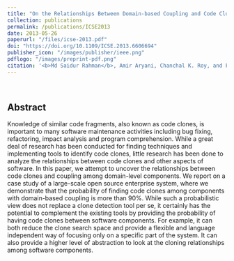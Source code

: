 ```yaml
---
title: "On the Relationships Between Domain-based Coupling and Code Clones: An Exploratory Study"
collection: publications
permalink: /publications/ICSE2013
date: 2013-05-26
paperurl: "/files/icse-2013.pdf"
doi: "https://doi.org/10.1109/ICSE.2013.6606694"
publisher_icon: "/images/publisher/ieee.png"
pdflogo: "/images/preprint-pdf.png"
citation: '<b>Md Saidur Rahman</b>, Amir Aryani, Chanchal K. Roy, and Fabrizio Perin, &quot;On the Relationships Between Domain-based Coupling and Code Clones: An Exploratory Study&quot;, <i>IEEE/ACM 35th International conference on Software Engineering (<b>ICSE</b>)</i> (NIER Track), pp. 1265-1268, 2013, San Francisco, CA, USA.' 
---
```

<br> 

## Abstract
Knowledge of similar code fragments, also known as code clones, is important to many software maintenance activities including bug fixing, refactoring, impact analysis and program comprehension. While a great deal of research has been conducted for finding techniques and implementing tools to identify code clones, little research has been done to analyze the relationships between code clones and other aspects of software. In this paper, we attempt to uncover the relationships between code clones and coupling among domain-level components. We report on a case study of a large-scale open source enterprise system, where we demonstrate that the probability of finding code clones among components with domain-based coupling is more than 90%. While such a probabilistic view does not replace a clone detection tool per se, it certainly has the potential to complement the existing tools by providing the probability of having code clones between software components. For example, it can both reduce the clone search space and provide a flexible and language independent way of focusing only on a specific part of the system. It can also provide a higher level of abstraction to look at the cloning relationships among software components.